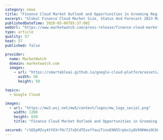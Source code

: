 ```yaml
---
category: news
title: "Finance Cloud Market Outlook and Opportunities in Grooming Regions : Edition 2020"
excerpt: "Global Finance Cloud Market Size, Status And Forecast 2023 May 06, 2020 Xherald -- The global finance cloud market was valued at USD 12.22 billion in"
publishedDateTime: 2020-05-06T05:37:00Z
webUrl: "https://www.marketwatch.com/press-release/finance-cloud-market-outlook-and-opportunities-in-grooming-regions-edition-2020-2020-05-06"
type: article
quality: 57
heat: 57
published: false

provider:
  name: MarketWatch
  domain: marketwatch.com
  images:
    - url: "https://smartableai.github.io/google-cloud-platform/assets/images/organizations/marketwatch.com-50x50.jpg"
      width: 50
      height: 50

topics:
  - Google Cloud

images:
  - url: "https://mw3.wsj.net/mw5/content/logos/mw_logo_social.png"
    width: 1200
    height: 630
    title: "Finance Cloud Market Outlook and Opportunities in Grooming Regions : Edition 2020"

secured: "r1EEpMZvy4tYO3rfH/7J7sDCdTEvxffauiTinoE9N55rpbx1yQV99KWezOC688gdUoHqqLtfzXHEW1I8woLCtaINRi4IX7r07oaK44OW3uqPEjEr9U1pduKEPgcfu7XRvByYnRZhqpGbGIMF4aoayWZGePk/YMgzKWMrBegnKVreQQ1Qltzz8ZN/I498teqHHYLKsCRLZsaJCsja6ekII3WX9zjkttwPxFqyyVZURd4uzRuJDQlTbCoUJ04y7leMpkDNmKmEy9lQbuvYjZBz5wdc2hHr32W5+psn2e0K2mo3PwDFpGTNLdBQSVJT8fv6;LADZt8cHE5CoBKouCdpnyg=="
---
```


